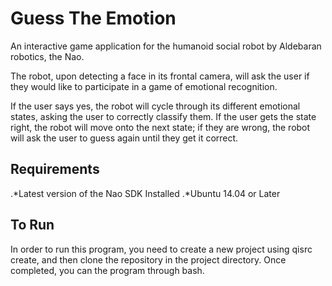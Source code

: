 # Guess The Emotion

An interactive game application for the humanoid social robot by Aldebaran robotics, the Nao.

The robot, upon detecting a face in its frontal camera, will ask the user if they would like to participate in a game of emotional recognition. 

If the user says yes, the robot will cycle through its different emotional states, asking the user to correctly classify them. If the user gets the state right, the robot will move onto the next state; if they are wrong, the robot will ask the user to guess again until they get it correct. 

## Requirements
.*Latest version of the Nao SDK Installed
.*Ubuntu 14.04 or Later

## To Run
In order to run this program, you need to create a new project using qisrc create, and then clone the repository in the project directory. Once completed, you can the program through bash.
